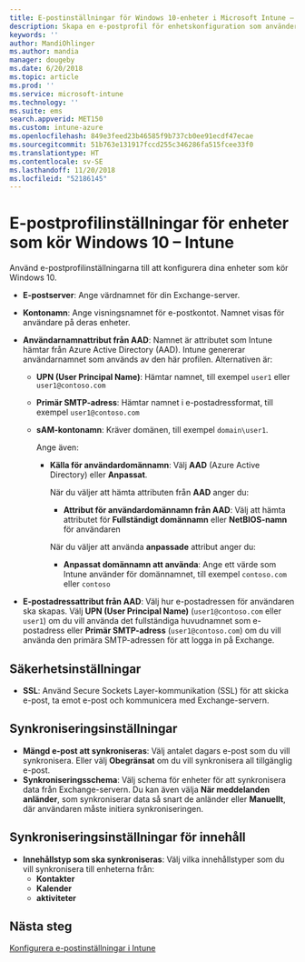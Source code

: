 ```yaml
---
title: E-postinställningar för Windows 10-enheter i Microsoft Intune – Azure | Microsoft Docs
description: Skapa en e-postprofil för enhetskonfiguration som använder Exchange-servrar och hämtar attribut från Azure Active Directory. Du kan även aktivera SSL och synkronisera e-post och scheman på Windows 10-enheter med Microsoft Intune.
keywords: ''
author: MandiOhlinger
ms.author: mandia
manager: dougeby
ms.date: 6/20/2018
ms.topic: article
ms.prod: ''
ms.service: microsoft-intune
ms.technology: ''
ms.suite: ems
search.appverid: MET150
ms.custom: intune-azure
ms.openlocfilehash: 849e3feed23b46585f9b737cb0ee91ecdf47ecae
ms.sourcegitcommit: 51b763e131917fccd255c346286fa515fcee33f0
ms.translationtype: HT
ms.contentlocale: sv-SE
ms.lasthandoff: 11/20/2018
ms.locfileid: "52186145"
---
```

# <a name="email-profile-settings-for-devices-running-windows-10---intune"></a>E-postprofilinställningar för enheter som kör Windows 10 – Intune

Använd e-postprofilinställningarna till att konfigurera dina enheter som kör Windows 10.

- **E-postserver**: Ange värdnamnet för din Exchange-server.
- **Kontonamn**: Ange visningsnamnet för e-postkontot. Namnet visas för användare på deras enheter.
- **Användarnamnattribut från AAD**: Namnet är attributet som Intune hämtar från Azure Active Directory (AAD). Intune genererar användarnamnet som används av den här profilen. Alternativen är:
  - **UPN (User Principal Name)**: Hämtar namnet, till exempel `user1` eller `user1@contoso.com`
  - **Primär SMTP-adress**: Hämtar namnet i e-postadressformat, till exempel `user1@contoso.com`
  - **sAM-kontonamn**: Kräver domänen, till exempel `domain\user1`.

    Ange även:  
    - **Källa för användardomännamn**: Välj **AAD** (Azure Active Directory) eller **Anpassat**.

      När du väljer att hämta attributen från **AAD** anger du:
      - **Attribut för användardomännamn från AAD**: Välj att hämta attributet för **Fullständigt domännamn** eller **NetBIOS-namn** för användaren

      När du väljer att använda **anpassade** attribut anger du:
      - **Anpassat domännamn att använda**: Ange ett värde som Intune använder för domännamnet, till exempel `contoso.com` eller `contoso`

- **E-postadressattribut från AAD**: Välj hur e-postadressen för användaren ska skapas. Välj **UPN (User Principal Name)** (`user1@contoso.com` eller `user1`) om du vill använda det fullständiga huvudnamnet som e-postadress eller **Primär SMTP-adress** (`user1@contoso.com`) om du vill använda den primära SMTP-adressen för att logga in på Exchange.

## <a name="security-settings"></a>Säkerhetsinställningar

- **SSL**: Använd Secure Sockets Layer-kommunikation (SSL) för att skicka e-post, ta emot e-post och kommunicera med Exchange-servern.

## <a name="synchronization-settings"></a>Synkroniseringsinställningar

- **Mängd e-post att synkroniseras**: Välj antalet dagars e-post som du vill synkronisera. Eller välj **Obegränsat** om du vill synkronisera all tillgänglig e-post.
- **Synkroniseringsschema**: Välj schema för enheter för att synkronisera data från Exchange-servern. Du kan även välja **När meddelanden anländer**, som synkroniserar data så snart de anländer eller **Manuellt**, där användaren måste initiera synkroniseringen.

## <a name="content-sync-settings"></a>Synkroniseringsinställningar för innehåll

- **Innehållstyp som ska synkroniseras**: Välj vilka innehållstyper som du vill synkronisera till enheterna från:
  - **Kontakter**
  - **Kalender**
  - **aktiviteter**

## <a name="next-steps"></a>Nästa steg
[Konfigurera e-postinställningar i Intune](email-settings-configure.md)